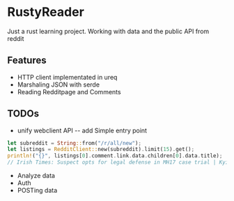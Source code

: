 # RustyReader 
Just a rust learning project. Working with data and the public API from reddit

## Features

- HTTP client implementated in ureq
- Marshaling JSON with serde
- Reading Redditpage and Comments

## TODOs
- unify webclient API -- add Simple entry point
```rust
let subreddit = String::from("/r/all/new");
let listings = RedditClient::new(subreddit).limit(15).get();
println!("{}", listings[0].comment.link.data.children[0].data.title);
// Irish Times: Suspect opts for legal defense in MH17 case trial | KyivPost
```
- Analyze data
- Auth
- POSTing data

